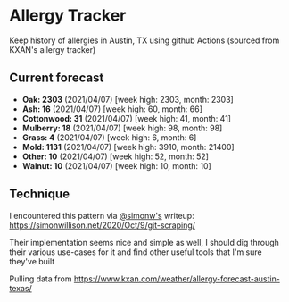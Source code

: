 # Allergy Tracker

Keep history of allergies in Austin, TX using github Actions (sourced from KXAN's allergy tracker)

## Current forecast
<!-- INJECT FORECAST -->
- **Oak: 2303** (2021/04/07)  [week high: 2303, month: 2303]
- **Ash: 16** (2021/04/07)  [week high: 60, month: 66]
- **Cottonwood: 31** (2021/04/07)  [week high: 41, month: 41]
- **Mulberry: 18** (2021/04/07)  [week high: 98, month: 98]
- **Grass: 4** (2021/04/07)  [week high: 6, month: 6]
- **Mold: 1131** (2021/04/07)  [week high: 3910, month: 21400]
- **Other: 10** (2021/04/07)  [week high: 52, month: 52]
- **Walnut: 10** (2021/04/07)  [week high: 10, month: 10]
<!-- END INJECT FORECAST -->

## Technique

I encountered this pattern via [@simonw's](https://github.com/simonw) writeup: https://simonwillison.net/2020/Oct/9/git-scraping/

Their implementation seems nice and simple as well, I should dig through their various use-cases for it and find other useful tools that I'm sure they've built

Pulling data from https://www.kxan.com/weather/allergy-forecast-austin-texas/
